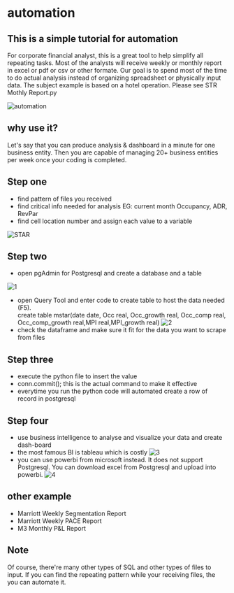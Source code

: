 # automation
## This is a simple tutorial for automation
For corporate financial analyst,  this is a great tool to help simplify all repeating tasks. 
Most of the analysts will receive weekly or monthly report in excel or pdf or csv or other formate.
Our goal is to spend most of the time to do actual analysis instead of organizing spreadsheet or physically input data.
The subject example is based on a hotel operation. Please see STR Mothly Report.py

![automation](https://user-images.githubusercontent.com/46503526/73231851-5d46f100-4179-11ea-99f6-700f147bff87.jpg)

## why use it?
Let's say that you can produce analysis & dashboard in a minute for one business entity. 
Then you are capable of managing 20+ business entities per week once your coding is completed. 

## Step one 

- find pattern of files you received
- find critical info needed for analysis EG: current month Occupancy, ADR, RevPar
- find cell location number and assign each value to a variable 

![STAR](https://user-images.githubusercontent.com/46503526/73231891-7cde1980-4179-11ea-9f1a-7938b1956d19.PNG)

## Step two 
- open pgAdmin for Postgresql and create a database and a table 

![1](https://user-images.githubusercontent.com/46503526/73232389-faeef000-417a-11ea-8261-1da557182b48.PNG)
- open Query Tool and enter code to create table to host the data needed (F5).  
create table mstar(date date, Occ real, Occ_growth real, Occ_comp real, Occ_comp_growth real,MPI real,MPI_growth real)
![2](https://user-images.githubusercontent.com/46503526/73232568-92544300-417b-11ea-834d-c3bea7d96928.PNG)
- check the dataframe and make sure it fit for the data you want to scrape from files

## Step three 
- execute the python file to insert the value 
- conn.commit(); this is the actual command to make it effective
- everytime you run the python code will automated create a row of record in postgresql

## Step four
- use business intelligence to analyse and visualize your data and create dash-board
- the most famous BI is tableau which is costly
![3](https://user-images.githubusercontent.com/46503526/73233023-3e356880-4153-11ea-9d8c-c7544ccae94f.PNG)
- you can use powerbi from microsoft instead. It does not support Postgresql. You can download excel from Postgresql and upload into powerbi. 
![4](https://user-images.githubusercontent.com/46503526/73233123-8f455c80-4153-11ea-8928-4643ed0e45b4.PNG)

## other example
- Marriott Weekly Segmentation Report
- Marriott Weekly PACE Report
- M3 Monthly  P&L Report 

## Note
Of course, there're many other types of SQL and other types of files to input.
If you can find the repeating pattern while your receiving files, the you can automate it. 
